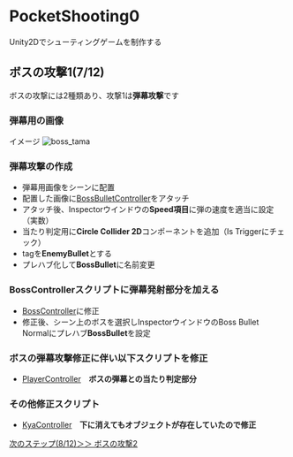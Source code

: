 # PocketShooting0
Unity2Dでシューティングゲームを制作する

## ボスの攻撃1(7/12)
ボスの攻撃には2種類あり、攻撃1は**弾幕攻撃**です

### 弾幕用の画像
イメージ
![boss_tama](https://user-images.githubusercontent.com/32384416/138202419-e1cbc91d-13dd-4524-8ef2-44bf684581d8.png)

### 弾幕攻撃の作成
- 弾幕用画像をシーンに配置
- 配置した画像に[BossBulletController](https://github.com/mrgarita/PocketShooting0/blob/boss_bullet1/BossBulletController.cs)をアタッチ
- アタッチ後、Inspectorウインドウの**Speed項目**に弾の速度を適当に設定（実数）
- 当たり判定用に**Circle Collider 2D**コンポーネントを追加（Is Triggerにチェック）
- tagを**EnemyBullet**とする
- プレハブ化して**BossBullet**に名前変更

### BossControllerスクリプトに弾幕発射部分を加える
- [BossController](https://github.com/mrgarita/PocketShooting0/blob/boss_bullet1/BossController.cs)に修正
- 修正後、シーン上のボスを選択しInspectorウインドウのBoss Bullet Normalにプレハブ**BossBullet**を設定

### ボスの弾幕攻撃修正に伴い以下スクリプトを修正
- [PlayerController](https://github.com/mrgarita/PocketShooting0/blob/boss_bullet1/PlayerController.cs)　**ボスの弾幕との当たり判定部分**

### その他修正スクリプト
- [KyaController](https://github.com/mrgarita/PocketShooting0/blob/boss_bullet1/KyaController.cs)　**下に消えてもオブジェクトが存在していたので修正**

[次のステップ(8/12)＞＞ ボスの攻撃2](https://github.com/mrgarita/PocketShooting0/tree/boss_bullet2)
